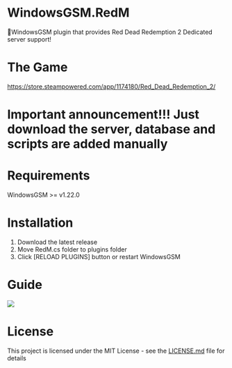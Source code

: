 # WindowsGSM.RedM
🧩WindowsGSM plugin that provides Red Dead Redemption 2 Dedicated server support!

# The Game
https://store.steampowered.com/app/1174180/Red_Dead_Redemption_2/

# Important announcement!!! Just download the server, database and scripts are added manually

# Requirements
WindowsGSM >= v1.22.0

# Installation
  1. Download the latest release
  2. Move RedM.cs folder to plugins folder
  3. Click [RELOAD PLUGINS] button or restart WindowsGSM
  
# Guide
<a href="https://forum.cfx.re/t/how-to-setup-a-redm-server/918850">
  <img src="https://github.com/IOxee/WindowsGSM.RedM/assets/48241519/fdad3093-aadb-440d-b9e6-01fc66baa183"></img>
</a>


# License
This project is licensed under the MIT License - see the <a href="https://github.com/dkdue/WindowsGSM.RedM/blob/main/LICENSE">LICENSE.md</a> file for details
